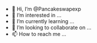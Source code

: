 - 👋 Hi, I’m @Pancakeswapexp
- 👀 I’m interested in ...
- 🌱 I’m currently learning ...
- 💞️ I’m looking to collaborate on ...
- 📫 How to reach me ...

<!---
Pancakeswapexp/Pancakeswapexp is a ✨ special ✨ repository because its `README.md` (this file) appears on your GitHub profile.
You can click the Preview link to take a look at your changes.
--->
